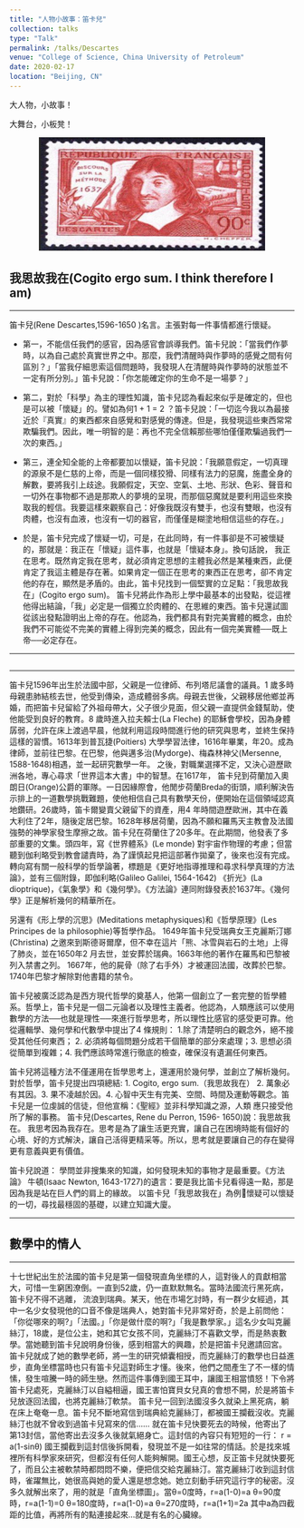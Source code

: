 ```yaml
---
title: "人物小故事：笛卡兒"
collection: talks
type: "Talk"
permalink: /talks/Descartes
venue: "College of Science, China University of Petroleum"
date: 2020-02-17
location: "Beijing, CN"
---
```


大人物，小故事！

大舞台，小板凳！



<center>
<a href="http://www.twwiki.com/wiki/%E7%AC%9B%E5%8D%A1%E7%88%BE">
<img src="./figs/Descartes.png" width="400" height="200"/>
</a>
</center>

## 我思故我在(Cogito ergo sum. I think therefore I am)

---
<p>

笛卡兒(Rene Descartes,1596-1650 )名言。主張對每一件事情都進行懷疑。

+ 第一，不能信任我們的感官，因為感官會誤導我們。笛卡兒說：「當我們作夢時，以為自己處於真實世界之中。那麼，我們清醒時與作夢時的感覺之間有何區別？」「當我仔細思索這個問題時，我發現人在清醒時與作夢時的狀態並不一定有所分別。」笛卡兒說：「你怎能確定你的生命不是一場夢？」

+ 第二，對於「科學」為主的理性知識，笛卡兒認為看起來似乎是確定的，但也是可以被「懷疑」的。譬如為何1 + 1 = 2 ？笛卡兒說：「一切迄今我以為最接近於『真實』的東西都來自感覺和對感覺的傳達。但是，我發現這些東西常常欺騙我們。因此，唯一明智的是：再也不完全信賴那些哪怕僅僅欺騙過我們一次的東西。」

+ 第三，連全知全能的上帝都要加以懷疑，笛卡兒說：「我願意假定，一切真理的源泉不是仁慈的上帝，而是一個同樣狡猾、同樣有法力的惡魔，施盡全身的解數，要將我引上歧途。我願假定，天空、空氣、土地、形狀、色彩、聲音和一切外在事物都不過是那欺人的夢境的呈現，而那個惡魔就是要利用這些來換取我的輕信。我要這樣來觀察自己：好像我既沒有雙手，也沒有雙眼，也沒有肉體，也沒有血液，也沒有一切的器官，而僅僅是糊塗地相信這些的存在。」

+ 於是，笛卡兒完成了懷疑一切，可是，在此同時，有一件事卻是不可被懷疑的，那就是：我正在「懷疑」這件事，也就是「懷疑本身」。換句話說， 我正在思考。既然肯定我在思考，就必須肯定思想的主體我必然是某種東西，此便肯定了我這主體是存在著。如果肯定一個正在思考的東西正在思考，卻不肯定他的存在，顯然是矛盾的。由此，笛卡兒找到一個堅實的立足點：「我思故我在」(Cogito ergo sum)。
笛卡兒將此作為形上學中最基本的出發點，從這裡他得出結論，「我」必定是一個獨立於肉體的、在思維的東西。笛卡兒還試圖從該出發點證明出上帝的存在。他認為，我們都具有對完美實體的概念，由於我們不可能從不完美的實體上得到完美的概念，因此有一個完美實體──既上帝──必定存在。

</p>

---
## 

---
<p>
笛卡兒1596年出生於法國中部，父親是一位律師、布列塔尼議會的議員。1 歲多時母親患肺結核去世，他受到傳染，造成體弱多病。母親去世後，父親移居他鄉並再婚，而把笛卡兒留給了外祖母帶大，父子很少見面，但父親一直提供金錢幫助，使他能受到良好的教育。8 歲時進入拉夫賴士(La Fleche) 的耶穌會學校，因為身體孱弱，允許在床上渡過早晨，他就利用這段時間進行他的研究與思考，並終生保持這樣的習慣。1613年到普瓦捷(Poitiers) 大學學習法律，1616年畢業，年20。成為律師，並前往巴黎。在巴黎，他與邁多治(Mydorge)、梅森林神父(Mersenne, 1588-1648)相遇，並一起研究數學一年。
之後，對職業選擇不定，又決心遊歷歐洲各地，專心尋求「世界這本大書」中的智慧。在1617年， 笛卡兒到荷蘭加入奧朗日(Orange)公爵的軍隊。一日因緣際會，他閒步荷蘭Breda的街頭，順利解決告示排上的一道數學挑戰難題，使他相信自己具有數學天份，便開始在這個領域認真地鑽研。26歲時，笛卡爾變賣父親留下的資產，用4 年時間遊歷歐洲，其中在義大利住了2年，隨後定居巴黎。1628年移居荷蘭，因為不願和羅馬天主教會及法國強勢的神學家發生摩擦之故。笛卡兒在荷蘭住了20多年。在此期間，他發表了多部重要的文集。頭四年，寫《世界體系》(Le monde) 對宇宙作物理的考慮；但當聽到伽利略受到教會譴責時，為了謹慎起見把這部著作拋棄了，後來也沒有完成。轉向寫有關一般科學的哲學論著，標題是《更好地指導推理和尋求科學真理的方法論》，並有三個附錄，即伽利略(Galileo Galilei, 1564-1642) 《折光》(La dioptrique)，《氣象學》和《幾何學》。《方法論》連同附錄發表於1637年。《幾何學》正是解析幾何的精華所在。

另還有《形上學的沉思》(Meditations metaphysiques)和《哲學原理》(Les Principes de la philosophie)等哲學作品。
1649年笛卡兒受瑞典女王克麗斯汀娜(Christina) 之邀來到斯德哥爾摩，但不幸在這片「熊、冰雪與岩石的土地」上得了肺炎，並在1650年2 月去世，並安葬於瑞典。1663年他的著作在羅馬和巴黎被列入禁書之列。
1667年，他的屍骨（除了右手外）才被運回法國，改葬於巴黎。1740年巴黎才解除對他書籍的禁令。

笛卡兒被廣泛認為是西方現代哲學的奠基人，他第一個創立了一套完整的哲學體系。哲學上，笛卡兒是一個二元論者以及理性主義者。他認為，人類應該可以使用數學的方法──也就是理性──來進行哲學思考，所以理性比感官的感受更可靠。他從邏輯學、幾何學和代數學中提出了4 條規則： 1.除了清楚明白的觀念外，絕不接受其他任何東西； 2. 必須將每個問題分成若干個簡單的部分來處理；3. 思想必須從簡單到複雜；4. 我們應該時常進行徹底的檢查，確保沒有遺漏任何東西。

笛卡兒將這種方法不僅運用在哲學思考上，還運用於幾何學，並創立了解析幾何。對於哲學，笛卡兒提出四項總結: 1. Cogito, ergo sum.（我思故我在） 2. 萬象必有其因。3. 果不凌越於因。4. 心智中天生有完美、空間、時間及運動等觀念。笛卡兒是一位虔誠的信徒，但他宣稱：《聖經》並非科學知識之源，人類
應只接受他所了解的事務。
笛卡兒(Descartes, Rene du Perron, 1596- 1650)說：我思故我在。
我思考因為我存在。思考是為了讓生活更充實，讓自己在困境時能有個好的心境、好的方式解決，讓自己活得更精采等。所以，思考就是要讓自己的存在變得更有意義與更有價值。

笛卡兒說道： 學問並非搜集來的知識，如何發現未知的事物才是最重要。《方法論》
牛頓(Isaac Newton, 1643-1727)的遺言：要是我比笛卡兒看得遠一點，那是因為我是站在巨人們的肩上的緣故。
以笛卡兒「我思故我在」為例懷疑可以懷疑的一切，尋找最穩固的基礎，以建立知識大廈。
</p>

---

## 數學中的情人

---
<p>

十七世紀出生於法國的笛卡兒是第一個發現直角坐標的人，這對後人的貢獻相當大，可惜一生窮困潦倒。一直到52歲，仍一直默默無名。當時法國流行黑死病，笛卡兒不得不逃離， 流浪到瑞典。某天，他在市場乞討時，有一群少女經過，其中一名少女發現他的口音不像是瑞典人，她對笛卡兒非常好奇，於是上前問他： 「你從哪來的啊?」「法國。」「你是做什麼的啊?」「我是數學家。」這名少女叫克麗絲汀，18歲，是位公主，她和其它女孩不同，克麗絲汀不喜歡文學，而是熱衷數學。當她聽到笛卡兒說明身份後，感到相當大的興趣，於是把笛卡兒邀請回宮。
笛卡兒就成了她的數學老師，將一生的研究傾囊相授，而克麗絲汀的數學也日益進步，直角坐標當時也只有笛卡兒這對師生才懂。後來，他們之間產生了不一樣的情愫，發生喧騰一時的師生戀。然而這件事傳到國王耳中，讓國王相當憤怒！下令將笛卡兒處死，克麗絲汀以自縊相逼，國王害怕寶貝女兒真的會想不開，於是將笛卡兒放逐回法國，也將克麗絲汀軟禁。
笛卡兒一回到法國沒多久就染上黑死病，躺在床上奄奄一息。笛卡兒不斷地寫信到瑞典給克麗絲汀，都被國王攔截沒收。克麗絲汀也就不曾收到過笛卡兒寫來的信……
就在笛卡兒快要死去的時候，他寄出了第13封信，當他寄出去沒多久後就氣絕身亡。這封信的內容只有短短的一行： r = a(1-sinθ) 國王攔截到這封信後拆開看，發現並不是一如往常的情話。於是找來城裡所有科學家來研究，但都沒有任何人能夠解開。國王心想，反正笛卡兒就快要死了，而且公主被軟禁時都悶悶不樂，便把信交給克麗絲汀。當克麗絲汀收到這封信時，雀躍無比，她很高與她的愛人還是想念她。她立刻動手研究這行字的秘密。沒多久就解出來了，用的就是「直角坐標圖」。當θ=0度時，r=a(1-0)=a θ=90度時，r=a(1-1)=0 θ=180度時，r=a(1-0)=a θ=270度時，r=a(1+1)=2a 其中a為四截距的比值，再將所有的點連接起來...就是有名的心臟線。

</p>
